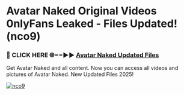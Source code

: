# Avatar Naked Original Videos 0nlyFans Leaked - Files Updated! (nco9)

<h3>🔴 CLICK HERE 🌐==►► <a href="https://tinyurl.com/up5wt9bj" rel="nofollow">Avatar Naked Updated Files</a></h3>

Get Avatar Naked and all content. Now you can access all videos and pictures of Avatar Naked. New Updated Files 2025!

[![nco9](https://i.imgur.com/ABiUzMV.gif)](https://tinyurl.com/up5wt9bj)
